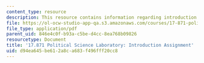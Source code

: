```yaml
---
content_type: resource
description: This resource contains information regarding introduction assignment.
file: https://ol-ocw-studio-app-qa.s3.amazonaws.com/courses/17-871-political-science-laboratory-spring-2012/d94ea645be612a8ca683f496fff20cc8_MIT17_871S12_Intro.pdf
file_type: application/pdf
parent_uid: 846e4c0f-b93a-c5be-d4cc-8ea768b09826
resourcetype: Document
title: '17.871 Political Science Laboratory: Introduction Assignment'
uid: d94ea645-be61-2a8c-a683-f496fff20cc8
---
```

